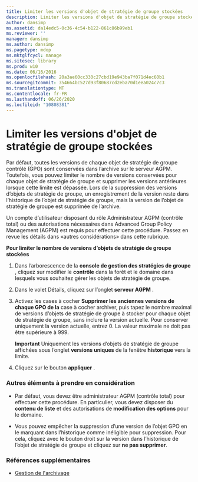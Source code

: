 ```yaml
---
title: Limiter les versions d'objet de stratégie de groupe stockées
description: Limiter les versions d'objet de stratégie de groupe stockées
author: dansimp
ms.assetid: da14edc5-0c36-4c54-b122-861c86b99eb1
ms.reviewer: ''
manager: dansimp
ms.author: dansimp
ms.pagetype: mdop
ms.mktglfcycl: manage
ms.sitesec: library
ms.prod: w10
ms.date: 06/16/2016
ms.openlocfilehash: 20a3ae60cc330c27cbd19e943ba7f071d4ec60b1
ms.sourcegitcommit: 354664bc527d93f80687cd2eba70d1eea024c7c3
ms.translationtype: MT
ms.contentlocale: fr-FR
ms.lasthandoff: 06/26/2020
ms.locfileid: "10808381"
---
```

# Limiter les versions d'objet de stratégie de groupe stockées


Par défaut, toutes les versions de chaque objet de stratégie de groupe contrôlé (GPO) sont conservées dans l’archive sur le serveur AGPM. Toutefois, vous pouvez limiter le nombre de versions conservées pour chaque objet de stratégie de groupe et supprimer les versions antérieures lorsque cette limite est dépassée. Lors de la suppression des versions d’objets de stratégie de groupe, un enregistrement de la version reste dans l’historique de l’objet de stratégie de groupe, mais la version de l’objet de stratégie de groupe est supprimée de l’archive.

Un compte d’utilisateur disposant du rôle Administrateur AGPM (contrôle total) ou des autorisations nécessaires dans Advanced Group Policy Management (AGPM) est requis pour effectuer cette procédure. Passez en revue les détails dans «autres considérations» dans cette rubrique.

**Pour limiter le nombre de versions d’objets de stratégie de groupe stockées**

1.  Dans l’arborescence de la **console de gestion des stratégies de groupe** , cliquez sur modifier le **contrôle** dans la forêt et le domaine dans lesquels vous souhaitez gérer les objets de stratégie de groupe.

2.  Dans le volet Détails, cliquez sur l’onglet **serveur AGPM** .

3.  Activez les cases à cocher **Supprimer les anciennes versions de chaque GPO de la** case à cocher archiver, puis tapez le nombre maximal de versions d’objets de stratégie de groupe à stocker pour chaque objet de stratégie de groupe, sans inclure la version actuelle. Pour conserver uniquement la version actuelle, entrez 0. La valeur maximale ne doit pas être supérieure à 999.

    **Important**  Uniquement les versions d’objets de stratégie de groupe affichées sous l’onglet **versions uniques** de la fenêtre **historique** vers la limite.

     

4.  Cliquez sur le bouton **appliquer** .

### Autres éléments à prendre en considération

-   Par défaut, vous devez être administrateur AGPM (contrôle total) pour effectuer cette procédure. En particulier, vous devez disposer du **contenu de liste** et des autorisations de **modification des options** pour le domaine.

-   Vous pouvez empêcher la suppression d’une version de l’objet GPO en le marquant dans l’historique comme inéligible pour suppression. Pour cela, cliquez avec le bouton droit sur la version dans l’historique de l’objet de stratégie de groupe et cliquez sur **ne pas supprimer**.

### Références supplémentaires

-   [Gestion de l'archivage](managing-the-archive.md)

 

 






